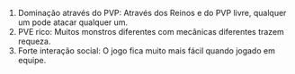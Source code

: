 1. Dominação através do PVP: Através dos Reinos e do PVP livre, qualquer um pode atacar qualquer um.
2. PVE rico: Muitos monstros diferentes com mecânicas diferentes trazem requeza.
3. Forte interação social: O jogo fica muito mais fácil quando jogado em equipe.